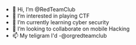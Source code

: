 - 👋 Hi, I’m @RedTeamClub
- 👀 I’m interested in playing CTF 
- 🌱 I’m currently learning cyber security 
- 💞️ I’m looking to collaborate on mobile Hacking 
- 📫 My teligram I'd -@orgredteamclub

<!---
RedTeamClub/RedTeamClub is a ✨ special ✨ repository because its `README.md` (this file) appears on your GitHub profile.
You can click the Preview link to take a look at your changes.
--->
